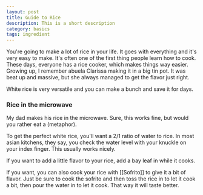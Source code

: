 ```yaml
---
layout: post
title: Guide to Rice
description: This is a short description
category: basics
tags: ingredient
---
```


You're going to make a lot of rice in your life. It goes with everything and it's very easy to make. It's often one of the first thing people learn how to cook. These days, everyone has a rice cooker, which makes things way easier. Growing up, I remember abuela Clarissa making it in a big tin pot. It was beat up and massive, but she always managed to get the flavor just right.

White rice is very versatile and you can make a bunch and save it for days.


### Rice in the microwave
My dad makes his rice in the microwave. Sure, this works fine, but would you rather eat a (metaphor).


To get the perfect white rice, you'll want a 2/1 ratio of water to rice. In most asian kitchens, they say, you check the water level with your knuckle on your index finger. This usually works nicely.

If you want to add a little flavor to your rice, add a bay leaf in while it cooks. 

If you want, you can also cook your rice with [[Sofrito]] to give it a bit of flavor. Just be sure to cook the sofrito and then toss the rice in to let it cook a bit, then pour the water in to let it cook. That way it will taste better.

